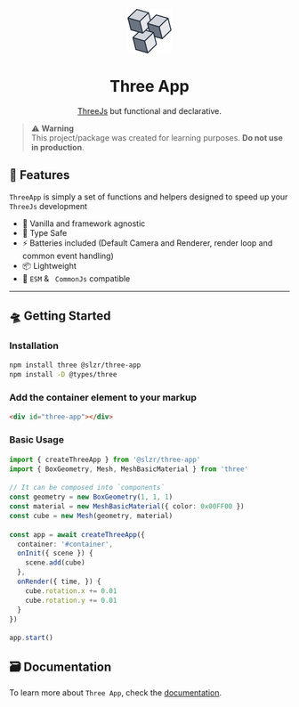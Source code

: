 <p align="center">
  <img height="80px" src="../docs/src/public/logo-simple.png" alt="Three App logo">

  <h1 align="center">Three App</h1>
</p>

<p align="center"><a href="https://threejs.org/">ThreeJs</a> but functional and declarative.</p>

> ⚠️ **Warning** <br/>
> This project/package was created for learning purposes. **Do not use in production**.

## 🚀 Features

`ThreeApp` is simply a set of functions and helpers designed to speed up your `ThreeJs` development

- 🍦 Vanilla and framework agnostic
- 🔑 Type Safe
- ⚡ Batteries included (Default Camera and Renderer, render loop and common event handling)
- 📦 Lightweight
- 🔌 `ESM` & ` CommonJs` compatible

---

## 🛸 Getting Started

### Installation

```sh
npm install three @slzr/three-app
npm install -D @types/three
```

### Add the container element to your markup

```html
<div id="three-app"></div>
```

### Basic Usage

```ts
import { createThreeApp } from '@slzr/three-app'
import { BoxGeometry, Mesh, MeshBasicMaterial } from 'three'

// It can be composed into `components`
const geometry = new BoxGeometry(1, 1, 1)
const material = new MeshBasicMaterial({ color: 0x00FF00 })
const cube = new Mesh(geometry, material)

const app = await createThreeApp({
  container: '#container',
  onInit({ scene }) {
    scene.add(cube)
  },
  onRender({ time, }) {
    cube.rotation.x += 0.01
    cube.rotation.y += 0.01
  }
})

app.start()
```

## 🗃️ Documentation

To learn more about `Three App`, check the [documentation](https://slzr-three-app.vercel.app).
